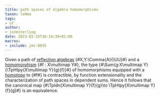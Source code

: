 ```yaml
---
title: path spaces of algebra homomorphisms
taxon: lemma
tags:
- uf
author:
- jonmsterling
date: 2023-03-15T16:14:39+01:00
macros:
- include: jms-003G
---
```


Given a path of [reflection algebras](jms-003O) {#X,Y:\Comma{A}{\UU}#} and a [homomorphism](jms-003O) {#f : X\multimap Y#}, the type {#\Sum{g:X\multimap Y}{\TpHtpy{X\multimap Y}{g}{f}}#} of homomorphisms equipped with a [homotopy](jms-003X) to {#f#} is contractible, by function extensionality and the characterization of path spaces in dependent sums. Hence it follows that the canonical map {#\TpIdn{X\multimap Y}{f}{g}\to \TpHtpy{X\multimap Y}{f}{g}#} is an equivalence.
